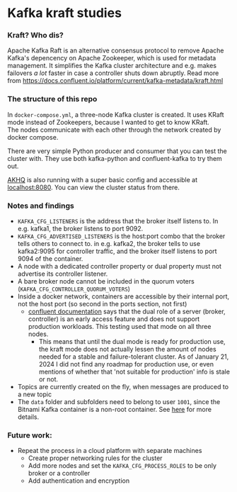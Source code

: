# Kafka kraft studies

### Kraft? Who dis?
Apache Kafka Raft is an alternative consensus protocol to remove Apache Kafka's depencency on Apache Zookeeper, which is used for metadata management. It simplifies the Kafka cluster architecture and e.g. makes failovers _a lot_ faster in case a controller shuts down abruptly. Read more from https://docs.confluent.io/platform/current/kafka-metadata/kraft.html

### The structure of this repo

In `docker-compose.yml`, a three-node Kafka cluster is created. It uses KRaft mode instead of Zookeepers, because I wanted to get to know KRaft.  
The nodes communicate with each other through the network created by docker compose.

There are very simple Python producer and consumer that you can test the cluster with. They use both kafka-python and confluent-kafka to try them out.

[AKHQ](https://akhq.io/) is also running with a super basic config and accessible at [localhost:8080](localhost:8080). You can view the cluster status from there. 

### Notes and findings
  - `KAFKA_CFG_LISTENERS` is the address that the broker itself listens to. In e.g. kafka1, the broker listens to port 9092.
  - `KAFKA_CFG_ADVERTISED_LISTENERS` is the host:port combo that the broker tells others to connect to. in e.g. kafka2, the broker tells to use kafka2:9095 for controller traffic, and the broker itself listens to port 9094 of the container.
  - A node with a dedicated controller property or dual property must not advertise its controller listener.
  - A bare broker node cannot be included in the quorum voters (`KAFKA_CFG_CONTROLLER_QUORUM_VOTERS`)
  - Inside a docker network, containers are accessible by their internal port, not the host port (so second in the ports section, not first) 
    - [confluent documentation](https://docs.confluent.io/platform/7.5/installation/configuration/broker-configs.html#process-roles) says that the dual role of a server (broker, controller) is an early access feature and does not support production workloads. This testing used that mode on all three nodes.
      - This means that until the dual mode is ready for production use, the kraft mode does not actually lessen the amount of nodes needed for a stable and failure-tolerant cluster. As of January 21, 2024 I did not find any roadmap for production use, or even mentions of whether that 'not suitable for production' info is stale or not.
  - Topics are currently created on the fly, when messages are produced to a new topic
  - The `data` folder and subfolders need to belong to user `1001`, since the Bitnami Kafka container is a non-root container. See [here](https://docs.bitnami.com/tutorials/why-non-root-containers-are-important-for-security) for more details.

### Future work:
  - Repeat the process in a cloud platform with separate machines
      - Create proper networking rules for the cluster
      - Add more nodes and set the `KAFKA_CFG_PROCESS_ROLES` to be only broker or a controller
      - Add authentication and encryption

